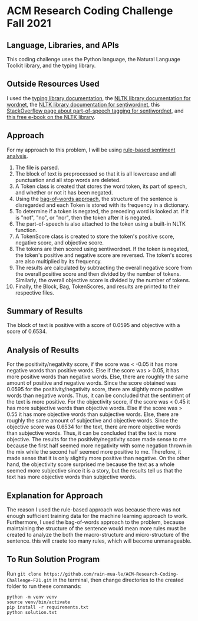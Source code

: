 # ACM Research Coding Challenge Fall 2021

## Language, Libraries, and APIs
This coding challenge uses the Python language, the Natural Language Toolkit library, and the typing library.

## Outside Resources Used
I used the [typing library documentation](https://docs.python.org/3/library/typing.html), the [NLTK library documentation for wordnet](https://www.nltk.org/api/nltk.corpus.reader.html#module-nltk.corpus.reader.wordnet), the [NLTK library documentation for sentiwordnet](https://www.nltk.org/api/nltk.corpus.reader.html#module-nltk.corpus.reader.sentiwordnet), this [StackOverflow page about part-of-speech tagging for sentiwordnet](https://stackoverflow.com/questions/10223314/using-sentiwordnet-3-0), and [this free e-book on the NLTK library](https://www.nltk.org/book/).

## Approach
For my approach to this problem, I will be using [rule-based sentiment analysis](https://monkeylearn.com/sentiment-analysis/).
1. The file is parsed.
2. The block of text is preprocessed so that it is all lowercase and all punctuation and all stop words are deleted.
3. A Token class is created that stores the word token, its part of speech, and whether or not it has been negated.
4. Using the [bag-of-words approach](https://machinelearningmastery.com/gentle-introduction-bag-words-model/), the structure of the sentence is disregarded and each Token is stored with its frequency in a dictionary.
5. To determine if a token is negated, the preceding word is looked at. If it is "not", "no", or "nor", then the token after it is negated.
6. The part-of-speech is also attached to the token using a built-in NLTK function.
7. A TokenScore class is created to store the token's positive score, negative score, and objective score.
8. The tokens are then scored using sentiwordnet. If the token is negated, the token's positive and negative score are reversed. The token's scores are also multiplied by its frequency.
9. The results are calculated by subtracting the overall negative score from the overall positive score and then divided by the number of tokens. Similarly, the overall objective score is divided by the number of tokens.
10. Finally, the Block, Bag, TokenScores, and results are printed to their respective files.

## Summary of Results
The block of text is positive with a score of 0.0595 and objective with a score of 0.6534.

## Analysis of Results
For the positivity/negativity score, if the score was < -0.05 it has more negative words than positive words. Else if the score was > 0.05, it has more positive words than negative words. Else, there are roughly the same amount of positive and negative words. Since the score obtained was 0.0595 for the positivity/negativity score, there are slightly more positive words than negative words. Thus, it can be concluded that the sentiment of the text is more positive.
For the objectivity score, if the score was < 0.45 it has more subjective words than objective words. Else if the score was > 0.55 it has more objective words than subjective words. Else, there are roughly the same amount of subjective and objective words. Since the objective score was 0.6534 for the text, there are more objective words than subjective words. Thus, it can be concluded that the text is more objective.
The results for the positivity/negativity score made sense to me because the first half seemed more negativity with some negation thrown in the mix while the second half seemed more positive to me. Therefore, it made sense that it is only slightly more positive than negative. On the other hand, the objectivity score surprised me because the text as a whole seemed more subjective since it is a story, but the results tell us that the text has more objective words than subjective words.

## Explanation for Approach
The reason I used the rule-based approach was because there was not enough sufficient training data for the machine learning approach to work. Furthermore, I used the bag-of-words approach to the problem, because maintaining the structure of the sentence would mean more rules must be created to analyze the both the macro-structure and micro-structure of the sentence. this will craete too many rules, which will become unmanageable.

## To Run Solution Program
Run `git clone https://github.com/rain-mua-le/ACM-Research-Coding-Challenge-F21.git` in the terminal, then change directories to the created folder to run these commands:
```
python -m venv venv
source venv/bin/activate
pip install -r requirements.txt
python solution.txt
```